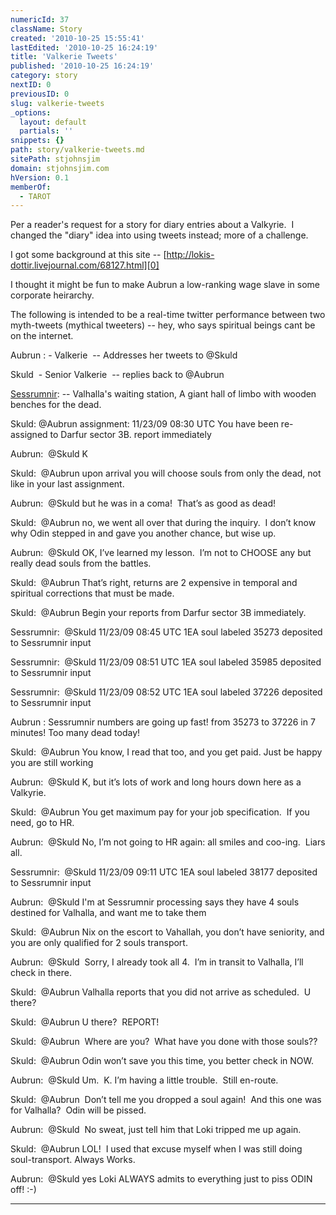 ```yaml
---
numericId: 37
className: Story
created: '2010-10-25 15:55:41'
lastEdited: '2010-10-25 16:24:19'
title: 'Valkerie Tweets'
published: '2010-10-25 16:24:19'
category: story
nextID: 0
previousID: 0
slug: valkerie-tweets
_options:
  layout: default
  partials: ''
snippets: {}
path: story/valkerie-tweets.md
sitePath: stjohnsjim
domain: stjohnsjim.com
hVersion: 0.1
memberOf:
  - TAROT
---
```


Per a reader's request for a story for diary entries about a Valkyrie. &nbsp;I changed the &quot;diary&quot; idea into using tweets instead; more of a challenge.

I got some background at this site -- [http://lokis-dottir.livejournal.com/68127.html][0]

I thought it might be fun to make Aubrun a low-ranking wage slave in some corporate heirarchy.

The following is intended to be a real-time twitter performance between two myth-tweets (mythical tweeters) -- hey, who says spiritual beings cant be on the internet.

Aubrun :&nbsp;- Valkerie &nbsp;-- Addresses her tweets to @Skuld

Skuld &nbsp;- Senior Valkerie &nbsp;-- replies back to @Aubrun

[Sessrumnir][1]:&nbsp;-- Valhalla's waiting station, A giant hall of limbo with wooden benches for the dead.

Skuld: @Aubrun assignment: 11/23/09 08:30 UTC You have been re-assigned to Darfur sector 3B. report immediately

Aubrun: &nbsp;@Skuld K

Skuld: &nbsp;@Aubrun upon arrival you will choose souls from only the dead, not like in your last assignment.

Aubrun: &nbsp;@Skuld but he was in a coma! &nbsp;That&rsquo;s as good as dead!

Skuld: &nbsp;@Aubrun no, we went all over that during the inquiry. &nbsp;I don&rsquo;t know why Odin stepped in and gave you another chance, but wise up.

Aubrun: &nbsp;@Skuld OK, I&rsquo;ve learned my lesson. &nbsp;I&rsquo;m not to CHOOSE any but really dead souls from the battles.

Skuld: &nbsp;@Aubrun That&rsquo;s right, returns are 2 expensive in temporal and spiritual corrections that must be made.

Skuld: &nbsp;@Aubrun Begin your reports from Darfur sector 3B immediately.

Sessrumnir: &nbsp;@Skuld 11/23/09 08:45 UTC 1EA soul labeled 35273 deposited to Sessrumnir input

Sessrumnir: &nbsp;@Skuld 11/23/09 08:51 UTC 1EA soul labeled 35985 deposited to Sessrumnir input

Sessrumnir: &nbsp;@Skuld 11/23/09 08:52 UTC 1EA soul labeled 37226 deposited to Sessrumnir input

Aubrun :&nbsp;Sessrumnir numbers are going up fast! from 35273 to 37226 in 7 minutes! Too many dead today!&nbsp;

Skuld: &nbsp;@Aubrun You know, I read that too, and you get paid. Just be happy you are still working

Aubrun: &nbsp;@Skuld K, but it&rsquo;s lots of work and long hours down here as a Valkyrie.

Skuld: &nbsp;@Aubrun You get maximum pay for your job specification. &nbsp;If you need, go to HR.

Aubrun: &nbsp;@Skuld No, I&rsquo;m not going to HR again: all smiles and coo-ing. &nbsp;Liars all.

Sessrumnir: &nbsp;@Skuld 11/23/09 09:11 UTC 1EA soul labeled 38177 deposited to Sessrumnir input

Aubrun: &nbsp;@Skuld I'm at Sessrumnir processing says they have 4 souls destined for Valhalla, and want me to take them

Skuld: &nbsp;@Aubrun Nix on the escort to Vahallah, you don&rsquo;t have seniority, and you are only qualified for 2 souls transport.

Aubrun: &nbsp;@Skuld &nbsp;Sorry, I already took all 4. &nbsp;I&rsquo;m in transit to Valhalla, I&rsquo;ll check in there.

Skuld: &nbsp;@Aubrun Valhalla reports that you did not arrive as scheduled. &nbsp;U there?

Skuld: &nbsp;@Aubrun U there? &nbsp;REPORT!

Skuld: &nbsp;@Aubrun &nbsp;Where are you? &nbsp;What have you done with those souls??

Skuld: &nbsp;@Aubrun Odin won&rsquo;t save you this time, you better check in NOW.

Aubrun: &nbsp;@Skuld Um. &nbsp;K. I&rsquo;m having a little trouble. &nbsp;Still en-route.

Skuld:&nbsp; @Aubrun &nbsp;Don&rsquo;t tell me you dropped a soul again! &nbsp;And this one was for Valhalla? &nbsp;Odin will be pissed.

Aubrun: &nbsp;@Skuld &nbsp;No sweat, just tell him that Loki tripped me up again.

Skuld: &nbsp;@Aubrun LOL! &nbsp;I used that excuse myself when I was still doing soul-transport. Always Works.

Aubrun: &nbsp;@Skuld yes Loki ALWAYS admits to everything just to piss ODIN off! :-)

---

[0]: http://lokis-dottir.livejournal.com/68127.html
[1]: http://en.wikipedia.org/wiki/Sessrúmnir
